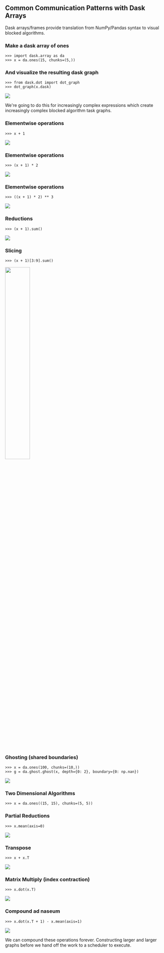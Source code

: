 ## Common Communication Patterns with Dask Arrays

Dask arrays/frames provide translation from NumPy/Pandas syntax to visual
blocked algorithms.


### Make a dask array of ones

    >>> import dask.array as da
    >>> x = da.ones(15, chunks=(5,))

### And visualize the resulting dask graph

    >>> from dask.dot import dot_graph
    >>> dot_graph(x.dask)

![](images/dask.ones.png)

We're going to do this for increasingly complex expressions which create
increasingly complex blocked algorithm task graphs.


### Elementwise operations

    >>> x + 1

![](images/dask.ones-plus-one.png)


### Elementwise operations

    >>> (x + 1) * 2

![](images/dask.ones2.png)


### Elementwise operations

    >>> ((x + 1) * 2) ** 3

![](images/dask.ones3.png)


### Reductions

    >>> (x + 1).sum()

![](images/dask.ones-sum.png)


### Slicing

    >>> (x + 1)[3:9].sum()

<img src="images/dask.ones-slice-sum.png"
     width="40%">


### Ghosting (shared boundaries)

    >>> x = da.ones(100, chunks=(10,))
    >>> g = da.ghost.ghost(x, depth={0: 2}, boundary={0: np.nan})

![](images/dask.ghost.png)



### Two Dimensional Algorithms

    >>> x = da.ones((15, 15), chunks=(5, 5))


### Partial Reductions

    >>> x.mean(axis=0)

![](images/dask.2d-mean.png)


### Transpose

    >>> x + x.T

![](images/dask.2d-transpose.png)


### Matrix Multiply (index contraction)

    >>> x.dot(x.T)

![](images/dask.2d-dot.png)


### Compound ad naseum

    >>> x.dot(x.T + 1) - x.mean(axis=1)

![](images/dask.2d-compound.png)

We can compound these operations forever.  Constructing larger and larger
graphs before we hand off the work to a scheduler to execute.


